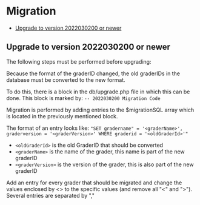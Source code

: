 <h1>Migration</h1>

- [Upgrade to version 2022030200 or newer](#upgrade-to-version-2022020600-or-newer)

## Upgrade to version 2022030200 or newer

The following steps must be performed before upgrading:

Because the format of the graderID changed, the old graderIDs in the database must be converted to the new format. 

To do this, there is a block in the db/upgrade.php file in which this can be done.
This block is marked by: ```-- 2022030200 Migration Code```

Migration is performed by adding entries to the $migrationSQL array which is located in the previously mentioned block.

The format of an entry looks like: ```"SET gradername" = '<graderName>', graderversion = '<graderVersion>' WHERE graderid = '<oldGraderId>'"```
- ```<oldGraderId>``` is the old GraderID that should be converted
- ```<graderName>``` is the name of the grader, this name is part of the new graderID
- ```<graderVersion>``` is the version of the grader, this is also part of the new graderID

Add an entry for every grader that should be migrated and change the values enclosed by <> to the specific values (and remove all "<" and ">"). 
Several entries are separated by ","

